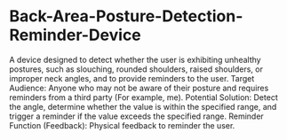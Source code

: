 # Back-Area-Posture-Detection-Reminder-Device
A device designed to detect whether the user is exhibiting unhealthy postures, such as slouching, rounded shoulders, raised shoulders, or improper neck angles, and to provide reminders to the user.
Target Audience:
Anyone who may not be aware of their posture and requires reminders from a third party (For example, me).
Potential Solution:
Detect the angle, determine whether the value is within the specified range, and trigger a reminder if the value exceeds the specified range.
Reminder Function (Feedback):
Physical feedback to reminder the user.
